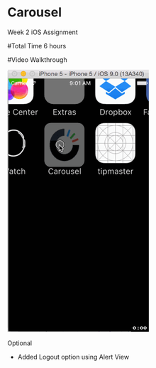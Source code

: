 # Carousel
Week 2 iOS Assignment

#Total Time
6 hours

#Video Walkthrough

![alt tag](https://raw.githubusercontent.com/iosr00kie/Carousel/master/Carousel_Deepak_Deshpande.gif)


Optional
- Added Logout option using Alert View
